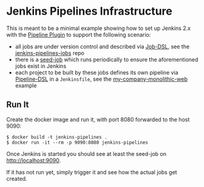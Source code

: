 
# Jenkins Pipelines Infrastructure

This is meant to be a minimal example showing how to set up Jenkins 2.x with the [Pipeline Plugin](https://wiki.jenkins-ci.org/display/JENKINS/Pipeline+Plugin) to support the following scenario:

 * all jobs are under version control and described via [Job-DSL](https://github.com/jenkinsci/job-dsl-plugin/wiki), see the [jenkins-pipelines-jobs](https://github.com/ivans-innovation-lab/jenkins-pipelines-jobs) repo
 * there is a [seed-job](https://github.com/ivans-innovation-lab/jenkins-pipes-infra/blob/master/seedJob.xml) which runs periodically to ensure the aforementioned jobs exist in Jenkins
 * each project to be built by these jobs defines its own pipeline via [Pipeline-DSL](https://jenkins.io/doc/book/pipeline/syntax/) in a `Jenkinsfile`, see the  [my-company-monolithic-web](https://github.com/ivans-innovation-lab/my-company-monolithic-web) example


## Run It

Create the docker image and run it, with port 8080 forwarded to the host 9090:

```
$ docker build -t jenkins-pipelines .
$ docker run -it --rm -p 9090:8080 jenkins-pipelines
```

Once Jenkins is started you should see at least the seed-job on [http://localhost:9090](http://localhost:9090).

If it has not run yet, simply trigger it and see how the actual jobs get created.
